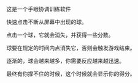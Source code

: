 这是一个手眼协调训练软件

快速点击不断从屏幕中出现的球。

点击一个球，它就会消失，并获得一些分数。

球要在规定的时间内点消失它，否则会触发游戏结束。

逐渐的，球会越来越多，你需要反应越来越迅速。

最终有你撑不住的时候，这个时候就会显示你的得分。
